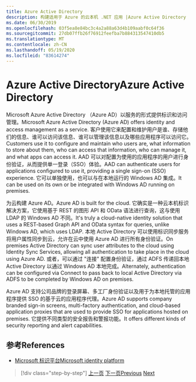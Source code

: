 ```yaml
---
title: Azure Active Directory
description: 构建适用于 Azure 的云本机 .NET 应用 |Azure Active Directory
ms.date: 06/30/2019
ms.openlocfilehash: 03f5ea8e84bc3c4a2a88a63d4b109aabf0c64f36
ms.sourcegitcommit: 27db07ffb26f76912feefba7b884313547410db5
ms.translationtype: MT
ms.contentlocale: zh-CN
ms.lasthandoff: 05/19/2020
ms.locfileid: "83614274"
---
```

# <a name="azure-active-directory"></a><span data-ttu-id="6bf8a-103">Azure Active Directory</span><span class="sxs-lookup"><span data-stu-id="6bf8a-103">Azure Active Directory</span></span>

<span data-ttu-id="6bf8a-104">Microsoft Azure Active Directory （Azure AD）以服务的形式提供标识和访问管理。</span><span class="sxs-lookup"><span data-stu-id="6bf8a-104">Microsoft Azure Active Directory (Azure AD) offers identity and access management as a service.</span></span> <span data-ttu-id="6bf8a-105">客户使用它来配置和维护用户是谁、存储他们的信息、谁可以访问该信息、谁可以管理该信息以及哪些应用程序可以访问它。</span><span class="sxs-lookup"><span data-stu-id="6bf8a-105">Customers use it to configure and maintain who users are, what information to store about them, who can access that information, who can manage it, and what apps can access it.</span></span> <span data-ttu-id="6bf8a-106">AAD 可以对配置为使用的应用程序的用户进行身份验证，从而提供单一登录（SSO）体验。</span><span class="sxs-lookup"><span data-stu-id="6bf8a-106">AAD can authenticate users for applications configured to use it, providing a single sign-on (SSO) experience.</span></span> <span data-ttu-id="6bf8a-107">它可以单独使用，也可以与在本地运行的 Windows AD 集成。</span><span class="sxs-lookup"><span data-stu-id="6bf8a-107">It can be used on its own or be integrated with Windows AD running on premises.</span></span>

<span data-ttu-id="6bf8a-108">为云构建 Azure AD。</span><span class="sxs-lookup"><span data-stu-id="6bf8a-108">Azure AD is built for the cloud.</span></span> <span data-ttu-id="6bf8a-109">它确实是一种云本机标识解决方案，它使用基于 REST 的图形 API 和 OData 语法进行查询，这与使用 LDAP 的 Windows AD 不同。</span><span class="sxs-lookup"><span data-stu-id="6bf8a-109">It's truly a cloud-native identity solution that uses a REST-based Graph API and OData syntax for queries, unlike Windows AD, which uses LDAP.</span></span> <span data-ttu-id="6bf8a-110">本地 Active Directory 可以使用标识同步服务将用户属性同步到云，允许在云中使用 Azure AD 进行所有身份验证。</span><span class="sxs-lookup"><span data-stu-id="6bf8a-110">On premises Active Directory can sync user attributes to the cloud using Identity Sync Services, allowing all authentication to take place in the cloud using Azure AD.</span></span> <span data-ttu-id="6bf8a-111">或者，可以通过 "连接" 配置身份验证，通过 ADFS 传递回本地 Active Directory 以通过 Windows AD 本地完成。</span><span class="sxs-lookup"><span data-stu-id="6bf8a-111">Alternately, authentication can be configured via Connect to pass back to local Active Directory via ADFS to be completed by Windows AD on premises.</span></span>

<span data-ttu-id="6bf8a-112">Azure AD 支持公司品牌的登录屏幕、多工厂身份验证以及用于为本地托管的应用程序提供 SSO 的基于云的应用程序代理。</span><span class="sxs-lookup"><span data-stu-id="6bf8a-112">Azure AD supports company branded sign-in screens, multi-factory authentication, and cloud-based application proxies that are used to provide SSO for applications hosted on premises.</span></span> <span data-ttu-id="6bf8a-113">它提供不同类型的安全报告和警报功能。</span><span class="sxs-lookup"><span data-stu-id="6bf8a-113">It offers different kinds of security reporting and alert capabilities.</span></span>

## <a name="references"></a><span data-ttu-id="6bf8a-114">参考</span><span class="sxs-lookup"><span data-stu-id="6bf8a-114">References</span></span>

- [<span data-ttu-id="6bf8a-115">Microsoft 标识平台</span><span class="sxs-lookup"><span data-stu-id="6bf8a-115">Microsoft identity platform</span></span>](https://docs.microsoft.com/azure/active-directory/develop/)

>[!div class="step-by-step"]
><span data-ttu-id="6bf8a-116">[上一页](authentication-authorization.md)
>[下一页](identity-server.md)</span><span class="sxs-lookup"><span data-stu-id="6bf8a-116">[Previous](authentication-authorization.md)
[Next](identity-server.md)</span></span>
